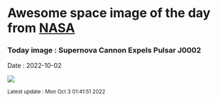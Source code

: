 
  # Awesome space image of the day from [NASA](https://api.nasa.gov/)

  ### Today image : Supernova Cannon Expels Pulsar J0002
  Date : 2022-10-02

  ![](https://apod.nasa.gov/apod/image/2210/CannonSupernova_English_960.jpg)

  <small>Latest update : Mon Oct  3 01:41:51 2022</small>
